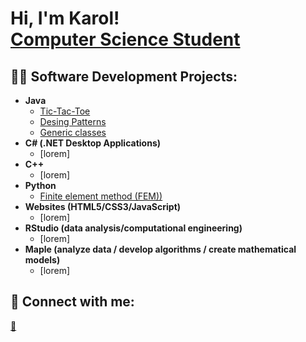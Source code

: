 <h1>Hi, I'm Karol! <br/><a href="[https://github.com/joshmadakor1](https://github.com/karolklimonczykk)">Computer Science Student</a></h1>

<h2>👨‍💻 Software Development Projects:</h2>

- <b>Java</b>
  - [Tic-Tac-Toe](https://github.com/karolklimonczykk/Tic-Tac-Toe)
  - [Desing Patterns](https://github.com/karolklimonczykk/Design-Patterns)
  - [Generic classes](https://github.com/karolklimonczykk/Generic-classes)
- <b>C# (.NET Desktop Applications)</b>
  - [lorem]
- <b>C++</b>
  - [lorem]
- <b>Python</b>
  - [Finite element method (FEM))](https://github.com/karolklimonczykk/Python_FEM)
- <b>Websites (HTML5/CSS3/JavaScript)</b>
  - [lorem]
- <b>RStudio (data analysis/computational engineering)</b>
  - [lorem]
- <b>Maple (analyze data / develop algorithms / create mathematical models)</b>
  - [lorem]

<h2> 🤳 Connect with me:</h2>

<a href="mailto:karol.klimonczyk@gmail.com">💬</a>


[email]: mailto:karol.klimonczyk@gmail.com


